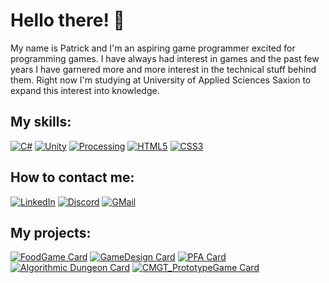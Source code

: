 # Hello there! 👋

My name is Patrick and I'm an aspiring game programmer excited for programming games. I have always had interest in games and the past few years I have garnered more and more interest in the technical stuff behind them.
Right now I'm studying at University of Applied Sciences Saxion to expand this interest into knowledge. 


## My skills:   
[![C#](https://img.shields.io/badge/c%23-%23239120.svg?style=for-the-badge&logo=c-sharp&logoColor=white)](https://docs.microsoft.com/en-us/dotnet/csharp/)
[![Unity](https://img.shields.io/badge/unity-%23303030.svg?style=for-the-badge&logo=unity&logoColor=white)](https://unity.com/)
[![Processing](https://img.shields.io/badge/processing-%23006699.svg?style=for-the-badge&logo=processingfoundation&logoColor=white)](https://processing.org/)
[![HTML5](https://img.shields.io/badge/html5-%23E34F26.svg?style=for-the-badge&logo=html5&logoColor=white)](https://en.wikipedia.org/wiki/HTML)
[![CSS3](https://img.shields.io/badge/css3-%231572B6.svg?style=for-the-badge&logo=css3&logoColor=white)](https://en.wikipedia.org/wiki/CSS)

## How to contact me:
[![LinkedIn](https://img.shields.io/badge/linkedin-%230077B5.svg?style=for-the-badge&logo=linkedin&logoColor=white)](https://www.linkedin.com/in/schildpaddensoep/)
[![Discord](https://img.shields.io/badge/Patricius%232586-%235865F2.svg?style=for-the-badge&logo=discord&logoColor=white)](https://discord.com/channels/@me/)
[![GMail](https://img.shields.io/badge/patrickschuurdev@gmail.com-%23DC143C.svg?style=for-the-badge&logo=gmail&logoColor=white)](mailto:patrickschuurdev@gmail.com)


## My projects:
[![FoodGame Card](https://github-readme-stats.vercel.app/api/pin/?username=patrycioss&repo=Street-Food-Fighters&theme=gruvbox_light)](https://github.com/patrycioss/Street-Food-Fighters)
[![GameDesign Card](https://github-readme-stats.vercel.app/api/pin/?username=patrycioss&repo=Totally-not-a-mario-ripoff&theme=cobalt)](https://github.com/Patrycioss/Totally-not-a-mario-ripoff)
[![PFA Card](https://github-readme-stats.vercel.app/api/pin/?username=patrycioss&repo=Spare-Parts-Never-Truly-Broken&theme=shades-of-purple)](https://github.com/patrycioss/Spare-Parts-Never-Truly-Broken)
[![Algorithmic Dungeon Card](https://github-readme-stats.vercel.app/api/pin/?username=patrycioss&repo=algorithmic-dungeon&theme=darcula)](https://github.com/patrycioss/algorithmic-dungeon)
[![CMGT_PrototypeGame Card](https://github-readme-stats.vercel.app/api/pin/?username=patrycioss&repo=CMGT_PrototypeGame&theme=synthwave)](https://github.com/patrycioss/CMGT_PrototypeGame)

